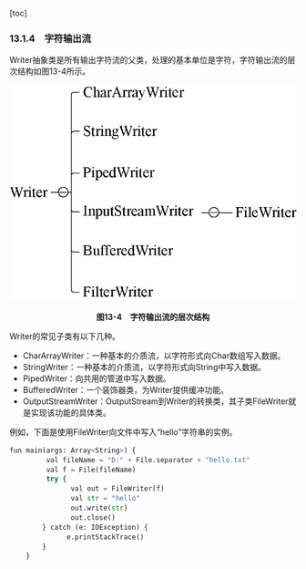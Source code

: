 [toc]

### 13.1.4　字符输出流

Writer抽象类是所有输出字符流的父类，处理的基本单位是字符，字符输出流的层次结构如图13-4所示。

![52.png](./images/52.png)
<center class="my_markdown"><b class="my_markdown">图13-4　字符输出流的层次结构</b></center>

Writer的常见子类有以下几种。

+ CharArrayWriter：一种基本的介质流，以字符形式向Char数组写入数据。
+ StringWriter：一种基本的介质流，以字符形式向String中写入数据。
+ PipedWriter：向共用的管道中写入数据。
+ BufferedWriter：一个装饰器类，为Writer提供缓冲功能。
+ OutputStreamWriter：OutputStream到Writer的转换类，其子类FileWriter就是实现该功能的具体类。

例如，下面是使用FileWriter向文件中写入“hello”字符串的实例。

```python
fun main(args: Array<String>) {
         val fileName = "D:" + File.separator + "hello.txt"
         val f = File(fileName)
         try {
               val out = FileWriter(f)
               val str = "hello"
               out.write(str)
               out.close()
        } catch (e: IOException) {
              e.printStackTrace()
        }
    }
```


